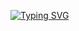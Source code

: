 <a href="https://git.io/typing-svg"><img src="https://readme-typing-svg.demolab.com?font=Roboto&weight=600&size=30&duration=2000&pause=100&color=F7F7F7&width=435&lines=coffin+bot+developer;coffin.bot;%40vultrs+on+discord;discord.gg/okay;self-taught developer" alt="Typing SVG" /></a>
